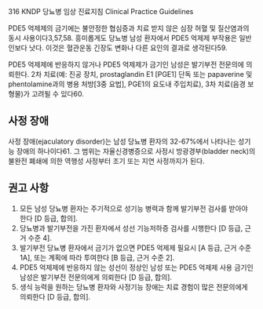 <PAGE>316
KNDP 당뇨병 임상 진료지침 Clinical Practice Guidelines

PDE5 억제제의 금기에는 불안정한 협심증과 치료 받지 않은 심장 허혈 및 질산염과의 동시 사용이다3,57,58. 흥미롭게도 당뇨병 남성 환자에서 PDE5 억제제 부작용은 일반인보다 낫다. 이것은 혈관운동 긴장도 변화나 다른 요인의 결과로 생각된다59.

PDE5 억제제에 반응하지 않거나 PDE5 억제제가 금기인 남성은 발기부전 전문의에 의뢰한다. 2차 치료(예: 진공 장치, prostaglandin E1 [PGE1] 단독 또는 papaverine 및 phentolamine과의 병용 처방[3중 요법], PGE1의 요도내 주입치료), 3차 치료(음경 보형물)가 고려될 수 있다60.

## 사정 장애
사정 장애(ejaculatory disorder)는 남성 당뇨병 환자의 32-67%에서 나타나는 성기능 장애의 하나이다61. 그 범위는 자율신경병증으로 사정시 방광경부(bladder neck)의 불완전 폐쇄에 의한 역행성 사정부터 조기 또는 지연 사정까지가 된다.

## 권고 사항
1.  모든 남성 당뇨병 환자는 주기적으로 성기능 병력과 함께 발기부전 검사를 받아야 한다 [D 등급, 합의].
2.  당뇨병과 발기부전을 가진 환자에서 성선 기능저하증 검사를 시행한다 [D 등급, 근거 수준 4].
3.  발기부전 당뇨병 환자에서 금기가 없으면 PDE5 억제제 필요시 [A 등급, 근거 수준 1A], 또는 계획에 따라 투여한다 [B 등급, 근거 수준 2].
4.  PDE5 억제제에 반응하지 않는 성선이 정상인 남성 또는 PDE5 억제제 사용 금기인 남성은 발기부전 전문의에게 의뢰한다 [D 등급, 합의].
5.  생식 능력을 원하는 당뇨병 환자와 사정기능 장애는 치료 경험이 많은 전문의에게 의뢰한다 [D 등급, 합의].
